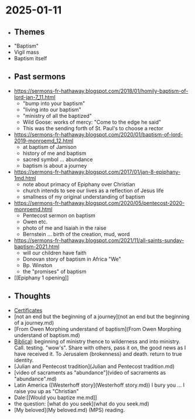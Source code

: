 # 2025-01-11
- ## Themes
- "Baptism"
- Vigil mass
- Baptism itself
- ## Past sermons
- https://sermons-fr-hathaway.blogspot.com/2018/01/homily-baptism-of-lord-jan-7_11.html
	- "bump into your baptism"
	- "living into our baptism"
	- "ministry of all the baptized"
	- Wild Goose: works of mercy: "Come to the edge he said"
	- This was the sending forth of St. Paul's to choose a rector
- https://sermons-fr-hathaway.blogspot.com/2020/01/baptism-of-lord-2019-monroemd_12.html
	- at baptism of Jamison
	- history of me and baptism
	- sacred symbol … abundance
	- baptism is about a journey
- https://sermons-fr-hathaway.blogspot.com/2017/01/jan-8-epiphany-1md.html
	- note about primacy of Epiphany over Christian
	- church intends to see our lives as a reflection of Jesus life
	- smallness of my original understanding of baptism
- https://sermons-fr-hathaway.blogspot.com/2020/05/pentecost-2020-monroemd.html
	- Pentecost sermon on baptism
	- Owen etc.
	- photo of me and Isaiah in the raise
	- Bernstein … birth of the creation, mud, word
- https://sermons-fr-hathaway.blogspot.com/2021/11/all-saints-sunday-baptism-2021.html
	- will our children have faith
	- Donovan story of baptism in Africa "We"
	- Bp. Winston
	- the "promises" of baptism
- [[Epiphany 1 opening]]
- ## Thoughts
- [Certificates](Certificates.md)
- [not an end but the beginning of a journey](not an end but the beginning of a journey.md)
- [From Owen Morphing understand of baptism](From Owen Morphing understand of baptism.md)
- [Biblical](Biblical.md): 
  beginning of ministry thence to wilderness and into ministry. Call. testing. "wow's". Share with others, pass it on, the good news as I have received it. To Jerusalem (brokenness) and death. return to true identity.
- [Julian and Pentecost tradition](Julian and Pentecost tradition.md)
- [video of sacraments as "abundance"](video of sacraments as "abundance".md)
- Latin America ([Westerhoff story](Westerhoff story.md)) I bury you … I raise you up as "Christian"
- Dale:[[Would you baptize me.md]]
- the question: [what do you seek](what do you seek.md)
- [My beloved](My beloved.md) (MPS) reading.